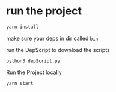 # run the project


```bash
yarn install
```

make sure your deps in dir called `bin`

run the DepScript to download the scripts

```bash
python3 depScript.py
```


Run the Project locally

```bash
yarn start
```

